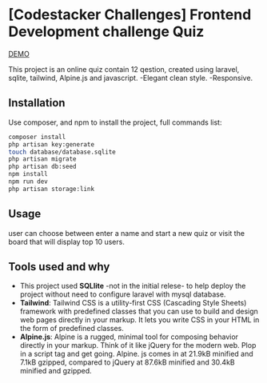 # [Codestacker Challenges] Frontend Development challenge Quiz

[DEMO](https://drive.google.com/file/d/1hyQtj-JqFS1rRfg59GJpnSztKgRpKq-C/view?usp=drivesdk)

This project is an online quiz contain 12 qestion, created using laravel, sqlite, tailwind, Alpine.js and javascript.
-Elegant clean style.
-Responsive.

## Installation

Use composer, and npm to install the project, full commands list:

```bash
composer install
php artisan key:generate
touch database/database.sqlite
php artisan migrate
php artisan db:seed
npm install
npm run dev
php artisan storage:link
```

## Usage

user can choose between enter a name and start a new quiz or visit the board that will display top 10 users.

## Tools used and why
- This project used **SQLlite** -not in the initial relese- to help deploy the project without need to configure laravel with mysql database.
- **Tailwind**: Tailwind CSS is a utility-first CSS (Cascading Style Sheets) framework with predefined classes that you can use to build and design web pages directly in your markup. It lets you write CSS in your HTML in the form of predefined classes.
- **Alpine.js**: Alpine is a rugged, minimal tool for composing behavior directly in your markup. Think of it like jQuery for the modern web. Plop in a script tag and get going.  Alpine. js comes in at 21.9kB minified and 7.1kB gzipped, compared to jQuery at 87.6kB minified and 30.4kB minified and gzipped.
